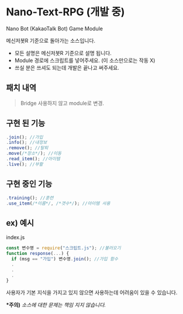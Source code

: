 # Nano-Text-RPG (개발 중)
Nano Bot (KakaoTalk Bot) Game Module

메신저봇R 기준으로 돌아가는 소스입니다.
* 모든 설명은 메신저봇R 기준으로 설명 됩니다.
* Module 경로에 스크립트를 넣어주세요. (이 소스만으로는 작동 X)
* 쓰실 분은 쓰셔도 되는데 개발은 끝나고 써주세요.

## 패치 내역
> Bridge 사용하지 않고 module로 변경.

## 구현 된 기능

```js
.join(); //가입
.info(); //내정보
.remove(); //탈퇴
.move(/*장소*/); //이동
.read_item(); //아이템
.live(); //부활
```

## 구현 중인 기능

```js
.training(); //훈련
.use_item(/*이름*/, /*갯수*/); //아이템 사용
```

## ex) 예시

index.js
```js
const 변수명 = require("스크립트.js"); //불러오기
function response(...) {
  if (msg == "가입") 변수명.join(); //가입 함수
  .
  .
  .
}
```

사용자가 기본 지식을 가지고 있지 않으면 사용하는데 어려움이 있을 수 있습니다.

**\*주의)** *소스에 대한 문제는 책임 지지 않습니다.*
